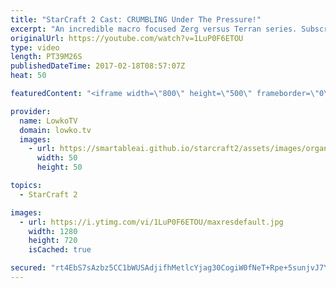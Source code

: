```yaml
---
title: "StarCraft 2 Cast: CRUMBLING Under The Pressure!"
excerpt: "An incredible macro focused Zerg versus Terran series. Subscribe for more videos: http://lowko.tv/youtube More StarCraft 2 Casts: https://goo.gl/QPyS3B  In this best of three series of StarCraft 2, the majority of the games are focused on macro. Both Snute and Jjakji have a style based around getting"
originalUrl: https://youtube.com/watch?v=1LuP0F6ETOU
type: video
length: PT39M26S
publishedDateTime: 2017-02-18T08:57:07Z
heat: 50

featuredContent: "<iframe width=\"800\" height=\"500\" frameborder=\"0\" src=\"https://www.youtube.com/embed/1LuP0F6ETOU\" allow=\"accelerometer; autoplay; encrypted-media; gyroscope; picture-in-picture\" allowfullscreen></iframe>"

provider:
  name: LowkoTV
  domain: lowko.tv
  images:
    - url: https://smartableai.github.io/starcraft2/assets/images/organizations/lowko.tv-50x50.jpg
      width: 50
      height: 50

topics:
  - StarCraft 2

images:
  - url: https://i.ytimg.com/vi/1LuP0F6ETOU/maxresdefault.jpg
    width: 1280
    height: 720
    isCached: true

secured: "rt4EbS7sAzbz5CC1bWUSAdjifhMetlcYjag30CogiW0fNeT+Rpe+5sunjvJ7YzrcBV2EsOlj7KOm/PSwBRoeW/K2G8fdCoIujn3xtBM9O1nT4qqbdrqGcaCKz+IQZg2gkpprbTvcgGwCbqn6KqzAnDQJ7hf+ZSod/g2jIrgmYgKI/JzRf8iBXV2X9XtQ1a6XhThHdthuxzyDWGKhLXCkCjI9Db+qfoeoEW8O2QRnqcdD7l6ciSZ5OvJ+XDyi4c+Geo60ip40tk2duYkpUtrzNhzMYXjoszbWOSV5JuxKdRqXNI1VqiMMeWrJ+SriPfx1dGiPZyRIiy0uxwF2igs05cLBd51YDxqPzaCRuHIKWX4P5F8Ag++Qrq8USHUT0hZee7nJSB9X0bVEaK7+0WWwUeQvA+Nw6CLOnFBDdhF6llc=;7Th6Iz9QcTpXdQjxFtlMjA=="
---
```


